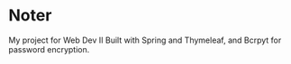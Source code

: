 # Noter
My project for Web Dev II
Built with Spring and Thymeleaf, and Bcrpyt for password encryption.
